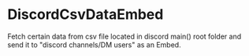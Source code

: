 # DiscordCsvDataEmbed
Fetch certain data from csv file located in discord main() root folder and send it to "discord channels/DM users" as an Embed. 
